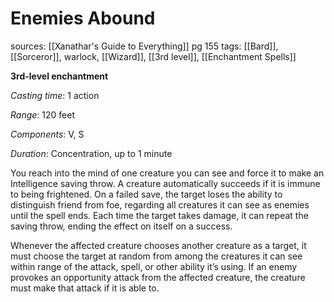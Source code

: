 # Enemies Abound
sources: [[Xanathar's Guide to Everything]] pg 155
tags: [[Bard]], [[Sorceror]], warlock, [[Wizard]], [[3rd level]], [[Enchantment Spells]]

**3rd-level enchantment**

*Casting time*: 1 action

*Range*: 120 feet

*Components*: V, S

*Duration*: Concentration, up to 1 minute

You reach into the mind of one creature you can see and force it to make an Intelligence saving throw. A creature automatically succeeds if it is immune to being frightened. On a failed save, the target loses the ability to distinguish friend from foe, regarding all creatures it can see as enemies until the spell ends. Each time the target takes damage, it can repeat the saving throw, ending the effect on itself on a success.

Whenever the affected creature chooses another creature as a target, it must choose the target at random from among the creatures it can see within range of the attack, spell, or other ability it’s using. If an enemy provokes an opportunity attack from the affected creature, the creature must make that attack if it is able to.
